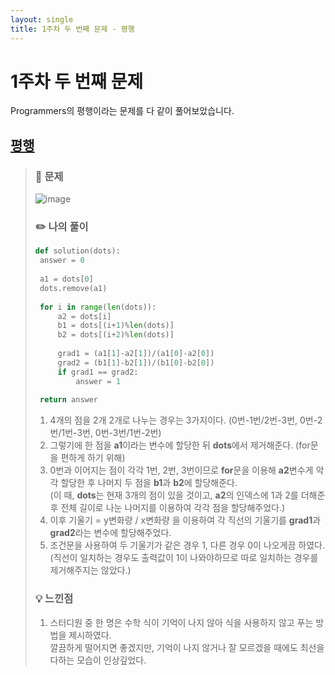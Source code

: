 ```yaml
---
layout: single
title: 1주차 두 번째 문제 - 평행
---
```






# 1주차 두 번째 문제 
Programmers의 평행이라는 문제를 다 같이 풀어보았습니다.

## [평행](https://school.programmers.co.kr/learn/courses/30/lessons/120875)
> ### 📖 문제
> ![image](https://user-images.githubusercontent.com/97678547/221108110-234318aa-44ec-4a2a-967c-72d5851f50c9.png)
> ### ✏️ 나의 풀이
>
>  ```python
>  def solution(dots):
>   answer = 0
>    
>   a1 = dots[0]
>   dots.remove(a1)
>    
>   for i in range(len(dots)):
>       a2 = dots[i]
>       b1 = dots[(i+1)%len(dots)]
>       b2 = dots[(i+2)%len(dots)]
>        
>       grad1 = (a1[1]-a2[1])/(a1[0]-a2[0])
>       grad2 = (b1[1]-b2[1])/(b1[0]-b2[0])
>       if grad1 == grad2:
>           answer = 1
>            
>   return answer
>  ```
>  1. 4개의 점을 2개 2개로 나누는 경우는 3가지이다. (0번-1번/2번-3번, 0번-2번/1번-3번, 0번-3번/1번-2번)
>  2. 그렇기에 한 점을 **a1**이라는 변수에 할당한 뒤 **dots**에서 제거해준다. (for문을 편하게 하기 위해) 
>  3. 0번과 이어지는 점이 각각 1번, 2번, 3번이므로 **for**문을 이용해 **a2**변수게 악각 할당한 후 나머지 두 점을 **b1**과 **b2**에 할당해준다. <br>
>  (이 때, **dots**는 현재 3개의 점이 있을 것이고, **a2**의 인덱스에 1과 2를 더해준 후 전체 길이로 나눈 나머지를 이용하여 각각 점을 할당해주었다.)
>  4. 이후 기울기 = y변화량 / x변화량 을 이용하여 각 직선의 기울기를 **grad1**과 **grad2**라는 변수에 할당해주었다.
>  5. 조건문을 사용하여 두 기울기가 같은 경우 1, 다른 경우 0이 나오게끔 하였다. <br>
>  (직선이 일치하는 경우도 출력값이 1이 나와야하므로 따로 일치하는 경우를 제거해주지는 않았다.)
> ### 💡 느낀점
>  1. 스터디원 중 한 명은 수학 식이 기억이 나지 않아 식을 사용하지 않고 푸는 방법을 제시하였다. <br>
>  깔끔하게 떨어지면 좋겠지만, 기억이 나지 않거나 잘 모르겠을 때에도 최선을 다하는 모습이 인상깊었다.
>  
